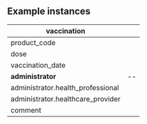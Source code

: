 ## Example instances

| vaccination     |                   |
|-----------------|-------------------|
| product_code |    |
| dose  |   |
| vaccination_date |    |
| **administrator** | -- |
| administrator.health_professional |   |
| administrator.healthcare_provider |   |
| comment   |   |

